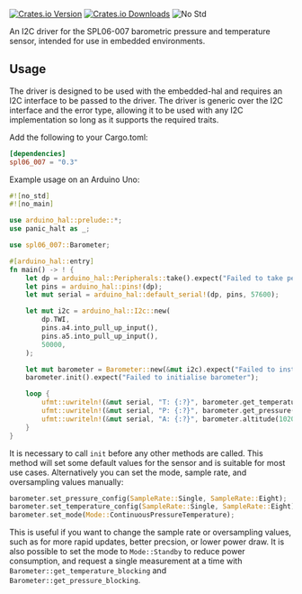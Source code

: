 [![Crates.io Version][crates-io-badge]][crates-io]
[![Crates.io Downloads][crates-io-download-badge]][crates-io-download]
![No Std][no-std-badge]

An I2C driver for the SPL06-007 barometric pressure and temperature sensor, intended for use in embedded environments.

## Usage

The driver is designed to be used with the embedded-hal and requires an I2C interface to be passed to the driver. The driver is generic over the I2C interface and the error type, allowing it to be used with any I2C implementation so long as it supports the required traits.

Add the following to your Cargo.toml:

```toml
[dependencies]
spl06_007 = "0.3"
```

Example usage on an Arduino Uno:

```rust
#![no_std]
#![no_main]

use arduino_hal::prelude::*;
use panic_halt as _;

use spl06_007::Barometer;

#[arduino_hal::entry]
fn main() -> ! {
    let dp = arduino_hal::Peripherals::take().expect("Failed to take peripherals");
    let pins = arduino_hal::pins!(dp);
    let mut serial = arduino_hal::default_serial!(dp, pins, 57600);

    let mut i2c = arduino_hal::I2c::new(
        dp.TWI,
        pins.a4.into_pull_up_input(),
        pins.a5.into_pull_up_input(),
        50000,
    );

    let mut barometer = Barometer::new(&mut i2c).expect("Failed to instantiate barometer");
    barometer.init().expect("Failed to initialise barometer");

    loop {
        ufmt::uwriteln!(&mut serial, "T: {:?}", barometer.get_temperature().unwrap() as u16).void_unwrap();
        ufmt::uwriteln!(&mut serial, "P: {:?}", barometer.get_pressure().unwrap() as u16).void_unwrap();
        ufmt::uwriteln!(&mut serial, "A: {:?}", barometer.altitude(1020.0).unwrap() as u16).void_unwrap();
    }
}
```

It is necessary to call `init` before any other methods are called. This method will set some default values for the sensor and is suitable for most use cases. Alternatively you can set the mode, sample rate, and oversampling values manually:

```rust
barometer.set_pressure_config(SampleRate::Single, SampleRate::Eight);
barometer.set_temperature_config(SampleRate::Single, SampleRate::Eight);
barometer.set_mode(Mode::ContinuousPressureTemperature);
```

This is useful if you want to change the sample rate or oversampling values, such as for more rapid updates, better precsion, or lower power draw. It is also possible to set the mode to `Mode::Standby` to reduce power consumption, and request a single measurement at a time with `Barometer::get_temperature_blocking` and `Barometer::get_pressure_blocking`.

<!-- Badges -->
[crates-io]: https://crates.io/crates/spl06-007
[crates-io-badge]: https://img.shields.io/crates/v/spl06-007.svg?maxAge=3600
[crates-io-download]: https://crates.io/crates/spl06-007
[crates-io-download-badge]: https://img.shields.io/crates/d/spl06-007.svg?maxAge=3600
[no-std-badge]: https://img.shields.io/badge/no__std-yes-blue